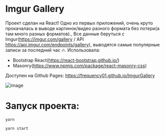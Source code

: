 # Imgur Gallery

Проект сделан на React! Одно из первых приложений, очень круто прокачалась в выводе картинок/видео разного формата без потери(а там много разных форматов).,
Все данные беруться с Imgur(https://imgur.com/gallery / API https://api.imgur.com/endpoints/gallery), выводятся самые популярные записи за последний час 🔥.
Использовала:
- Bootstrap React(https://react-bootstrap.github.io/)
- Masonry(https://www.npmjs.com/package/react-masonry-css)

Доступен на Github Pages: https://frequency01.github.io/ImgurGallery











![image](https://user-images.githubusercontent.com/58260898/118372544-e24a5980-b5ba-11eb-983b-2721773b624b.png)

# Запуск проекта:

`yarn`

`yarn start`
